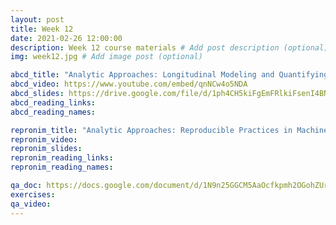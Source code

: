 ```yaml
---
layout: post
title: Week 12
date: 2021-02-26 12:00:00
description: Week 12 course materials # Add post description (optional)
img: week12.jpg # Add image post (optional)

abcd_title: "Analytic Approaches: Longitudinal Modeling and Quantifying Change"
abcd_video: https://www.youtube.com/embed/qnNCw4o5NDA
abcd_slides: https://drive.google.com/file/d/1ph4CH5kiFgEmFRlkiFsenI4BN0HPyBaO/view?usp=sharing
abcd_reading_links:
abcd_reading_names:

repronim_title: "Analytic Approaches: Reproducible Practices in Machine Learning"
repronim_video:
repronim_slides:
repronim_reading_links:
repronim_reading_names:

qa_doc: https://docs.google.com/document/d/1N9n25GGCM5AaOcfkpmh2OGohZUrprIInpCwuKua4QhM/edit?usp=sharing
exercises:
qa_video:
---
```

